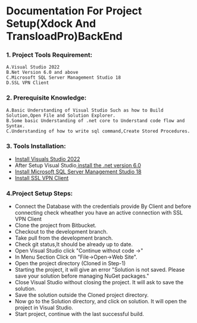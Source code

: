 # **Documentation For Project Setup(Xdock And TransloadPro)BackEnd**

### 1. Project Tools Requirement:
```
A.Visual Studio 2022
B.Net Version 6.0 and above 
C.Microsoft SQL Server Management Studio 18
D.SSL VPN Client
```
### 2. Prerequisite Knowledge:

```
A.Basic Understanding of Visual Studio Such as how to Build Solution,Open File and Solution Explorer.
B.Some basic Understanding of .net core to Understand code flow and Syntax.
C.Understanding of how to write sql command,Create Stored Procedures.
```
### 3. Tools Installation:

  - [Install Visuals Studio 2022](https://visualstudio.microsoft.com/vs/)
  - After Setup Visual Studio,[install the .net version 6.0](https://dotnet.microsoft.com/en-us/download/dotnet/6.0)
  - [Install Microsoft SQL Server Management Studio 18](https://learn.microsoft.com/en-us/sql/ssms/download-sql-server-management-studio-ssms?view=sql-server-ver16)
  - [Install SSL VPN Client](https://drive.google.com/file/d/13mqiTjCki64WW23lRzyPYaHJWkwov4hg/view?ts=5dee7254)


### 4.Project Setup Steps:

  - Connect the Database with the credentials provide By Client and before connecting check wheather 
  you have an active connection with SSL VPN Client
  - Clone the project from Bitbucket.
  - Checkout to the development branch.
  - Take pull from the development branch.
  - Check git status,It should be already up to date.
  - Open Visual Studio click "Continue without code ->"
  - In Menu Section Click on "File->Open->Web Site".
  - Open the project directory (Cloned in Step-1)
  - Starting the project, it will give an error "Solution is not saved. Please save your solution before 
  managing NuGet packages."
  - Close Visual Studio without closing the project. It will ask to save the solution.
  - Save the solution outside the Cloned project directory.
  - Now go to the Solution directory, and click on solution. It will open the project in Visual Studio.
  - Start project, continue with the last successful build.


